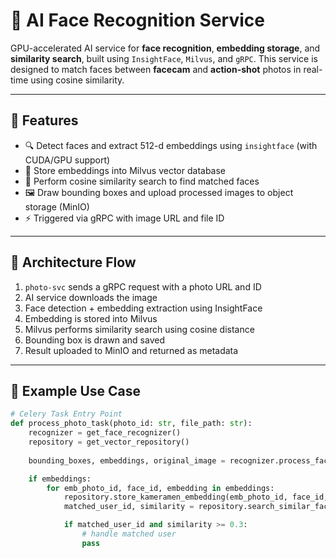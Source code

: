 # 🧠 AI Face Recognition Service

GPU-accelerated AI service for **face recognition**, **embedding storage**, and **similarity search**, built using `InsightFace`, `Milvus`, and `gRPC`. This service is designed to match faces between **facecam** and **action-shot** photos in real-time using cosine similarity.

---

## 📌 Features

- 🔍 Detect faces and extract 512-d embeddings using `insightface` (with CUDA/GPU support)
- 💾 Store embeddings into Milvus vector database
- 🧠 Perform cosine similarity search to find matched faces
- 🖼️ Draw bounding boxes and upload processed images to object storage (MinIO)
- ⚡ Triggered via gRPC with image URL and file ID

---

## 🧩 Architecture Flow

1. `photo-svc` sends a gRPC request with a photo URL and ID
2. AI service downloads the image
3. Face detection + embedding extraction using InsightFace
4. Embedding is stored into Milvus
5. Milvus performs similarity search using cosine distance
6. Bounding box is drawn and saved
7. Result uploaded to MinIO and returned as metadata

---

## 📂 Example Use Case

```python
# Celery Task Entry Point
def process_photo_task(photo_id: str, file_path: str):
    recognizer = get_face_recognizer()
    repository = get_vector_repository()
    
    bounding_boxes, embeddings, original_image = recognizer.process_faces(file_path, photo_id)

    if embeddings:
        for emb_photo_id, face_id, embedding in embeddings:
            repository.store_kameramen_embedding(emb_photo_id, face_id, embedding)
            matched_user_id, similarity = repository.search_similar_faces(embedding)

            if matched_user_id and similarity >= 0.3:
                # handle matched user
                pass
